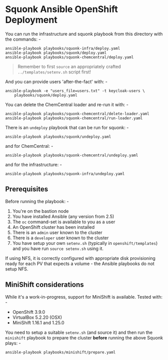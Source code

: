 # Squonk Ansible OpenShift Deployment
You can run the infrastructure and squonk playbook from this
directory with the commands: -

    ansible-playbook playbooks/squonk-infra/deploy.yaml
    ansible-playbook playbooks/squonk/deploy.yaml
    ansible-playbook playbooks/squonk-chemcentral/deploy.yaml

>   Remember to first `source` an appropriately crafted
    `../templates/setenv.sh` script first!

And you can provide users 'after-the-fact' with: -

    ansible-playbook -e "users_file=users.txt" -t keycloak-users \
        playbooks/squonk/deploy.yaml
        
You can delete the ChemCentral loader and re-run it with: -

    ansible-playbook playbooks/squonk-chemcentral/delete-loader.yaml
    ansible-playbook playbooks/squonk-chemcentral/run-loader.yaml
        
There is an `undeploy` playbook that can be run for squonk: -

    ansible-playbook playbooks/squonk/undeploy.yaml

and for ChemCentral: -

    ansible-playbook playbooks/squonk-chemcentral/undeploy.yaml

and for the infrastructure: -

    ansible-playbook playbooks/squonk-infra/undeploy.yaml

## Prerequisites
Before running the playbook: -

1.  You're on the bastion node
1.  You have installed Ansible (any version from 2.5)
1.  The `oc` command-set is available to you as a user
1.  An OpenShift cluster has been installed
1.  There is an `admin` user known to the cluster
1.  There is a `developer` user known to the cluster
1.  You have setup your own `setenv.sh` (typically in `openshift/templates`)
    and you have run `source setenv.sh` using it.

If using NFS, it is correctly configured with appropriate
disk provisioning ready for each PV that expects a volume -
the Ansible playbooks do not setup NFS.

## MiniShift considerations
While it's a work-in-progress, support for MiniShift is available.
Tested with: -

-   OpenShift 3.9.0
-   VirtualBox 5.2.20 (OSX)
-   MiniShift 1.16.1 and 1.25.0

You need to setup a suitable `setenv.sh` (and source it) and then run the
`minishift` playbook to prepare the cluster **before** running
the above Squonk plays: -

    ansible-playbook playbooks/minishift/prepare.yaml

